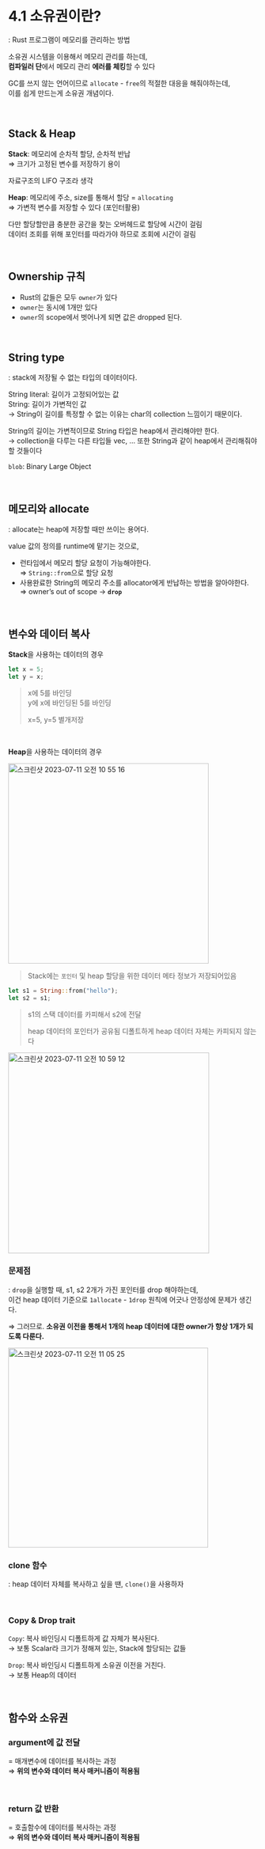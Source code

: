 # 4.1 소유권이란?
: Rust 프로그램이 메모리를 관리하는 방법

소유권 시스템을 이용해서 메모리 관리를 하는데,  
**컴파일러 단**에서 메모리 관리 **에러를 체킹**할 수 있다

GC를 쓰지 않는 언어이므로 `allocate` - `free`의 적절한 대응을 해줘야하는데,  
이를 쉽게 만드는게 소유권 개념이다.

<br/>

## Stack & Heap
**Stack**: 메모리에 순차적 할당, 순차적 반납  
⇒ 크기가 고정된 변수를 저장하기 용이

자료구조의 LIFO 구조라 생각  

**Heap**: 메모리에 주소, size를 통해서 할당 = `allocating`   
⇒ 가변적 변수를 저장할 수 있다 (포인터활용)

다만 할당할만큼 충분한 공간을 찾는 오버헤드로 할당에 시간이 걸림  
데이터 조회를 위해 포인터를 따라가야 하므로 조회에 시간이 걸림

<br/>


## Ownership 규칙

- Rust의 값들은 모두 `owner`가 있다
- `owner`는 동시에 1개만 있다
- `owner`의 scope에서 벗어나게 되면 값은 dropped 된다.

<br/>

## String type

: stack에 저장될 수 없는 타입의 데이터이다.

String literal: 길이가 고정되어있는 값  
String: 길이가 가변적인 값  
→ String이 길이를 특정할 수 없는 이유는 char의 collection 느낌이기 때문이다.

String의 길이는 가변적이므로 String 타입은 heap에서 관리해야만 한다.  
→ collection을 다루는 다른 타입들 vec, … 또한 String과 같이 heap에서 관리해줘야할 것들이다

`blob`: Binary Large Object

<br/>

## 메모리와 allocate

: allocate는 heap에 저장할 때만 쓰이는 용어다.

value 값의 정의를 runtime에 맡기는 것으로,

- 런타임에서 메모리 할당 요청이 가능해야한다.  
⇒ `String::from`으로 할당 요청
- 사용완료한 String의 메모리 주소를 allocator에게 반납하는 방법을 알아야한다.  
⇒ owner’s out of scope → **`drop`**

<br/>

## 변수와 데이터 복사

**Stack**을 사용하는 데이터의 경우

```rust
let x = 5;
let y = x;
```

> x에 5를 바인딩  
> y에 x에 바인딩된 5를 바인딩
> 
> x=5, y=5 별개저장

<br/>

**Heap**을 사용하는 데이터의 경우

<img width="405" alt="스크린샷 2023-07-11 오전 10 55 16" src="https://github.com/Self-Driven-Development/Rustudy/assets/63008138/887bc4f5-f4b2-465b-a0b8-fe6659b1a3f5"/>

> Stack에는 `포인터` 및 heap 할당을 위한 데이터 메타 정보가 저장되어있음



```rust
let s1 = String::from("hello");
let s2 = s1;
```

> s1의 스택 데이터를 카피해서 s2에 전달
> 
> heap 데이터의 포인터가 공유됨
> 디폴트하게 heap 데이터 자체는 카피되지 않는다

<img width="406" alt="스크린샷 2023-07-11 오전 10 59 12" src="https://github.com/Self-Driven-Development/Rustudy/assets/63008138/ec04fd39-425e-4866-a4c2-68fc4ffd5a60"/>

<br/>

### 문제점

: `drop`을 실행할 때, s1, s2 2개가 가진 포인터를 drop 해야하는데,  
이건 heap 데이터 기준으로 `1allocate` - `1drop` 원칙에 어긋나 안정성에 문제가 생긴다.  

⇒ 그러므로. **소유권 이전을 통해서 1개의 heap 데이터에 대한 owner가 항상 1개가 되도록 다룬다.**

<img width="404" alt="스크린샷 2023-07-11 오전 11 05 25" src="https://github.com/Self-Driven-Development/Rustudy/assets/63008138/b61419fa-aeb4-42f3-bf5e-8e2afc77c50a"/>

<br/>

### clone 함수

: heap 데이터 자체를 복사하고 싶을 땐, `clone()`을 사용하자

<br/>

### Copy & Drop trait

`Copy`: 복사 바인딩시 디폴트하게 값 자체가 복사된다.  
→ 보통 Scalar라 크기가 정해져 있는, Stack에 할당되는 값들

`Drop`: 복사 바인딩시 디폴트하게 소유권 이전을 거친다.  
→ 보통 Heap의 데이터

<br/>

## 함수와 소유권

### argument에 값 전달

= 매개변수에 데이터를 복사하는 과정  
⇒ **위의 변수와 데이터 복사 매커니즘이 적용됨**

<br/>

### return 값 반환

= 호출함수에 데이터를 복사하는 과정  
⇒ **위의 변수와 데이터 복사 매커니즘이 적용됨**
